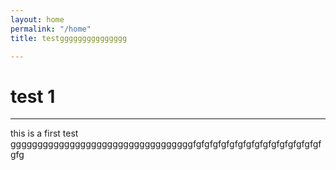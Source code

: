 ```yaml
---
layout: home
permalink: "/home"
title: testggggggggggggggg

---
```

# test 1

***

this is a first test ggggggggggggggggggggggggggggggggggfgfgfgfgfgfgfgfgfgfgfgfgfgfgfgfgfg